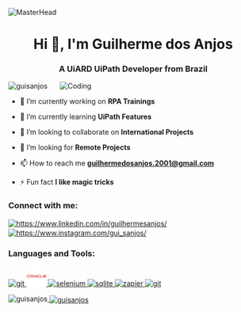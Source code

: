 ![MasterHead](https://lumenbusiness.co.nz/wp-content/uploads/2020/07/UI.Path_.Banner.jpg)
<h1 align="center">Hi 👋, I'm Guilherme dos Anjos</h1>
<h3 align="center">A UiARD UiPath Developer from Brazil</h3>
<img align="right" alt="Coding" width="400" src="https://pt.pearsonvue.com/getattachment/Clients/UiPath/UiARD-Badge.png.aspx?lang=pt-BR">

<p align="left"> <img src="https://komarev.com/ghpvc/?username=guisanjos&label=Profile%20views&color=0e75b6&style=flat" alt="guisanjos" /> </p>

- 🔭 I’m currently working on **RPA Trainings**

- 🌱 I’m currently learning **UiPath Features**

- 👯 I’m looking to collaborate on **International Projects**

- 🤝 I’m looking for **Remote Projects**

- 📫 How to reach me **guilhermedosanjos.2001@gmail.com**

- ⚡ Fun fact **I like magic tricks**

<h3 align="left">Connect with me:</h3>
<p align="left">
<a href="https://linkedin.com/in/https://www.linkedin.com/in/guilhermesanjos/" target="blank"><img align="center" src="https://raw.githubusercontent.com/rahuldkjain/github-profile-readme-generator/master/src/images/icons/Social/linked-in-alt.svg" alt="https://www.linkedin.com/in/guilhermesanjos/" height="30" width="40" /></a>
<a href="https://instagram.com/https://www.instagram.com/gui_sanjos/" target="blank"><img align="center" src="https://raw.githubusercontent.com/rahuldkjain/github-profile-readme-generator/master/src/images/icons/Social/instagram.svg" alt="https://www.instagram.com/gui_sanjos/" height="30" width="40" /></a>
</p>

<h3 align="left">Languages and Tools:</h3>
<p align="left"> <a href="https://git-scm.com/" target="_blank" rel="noreferrer"> <img src="https://www.vectorlogo.zone/logos/git-scm/git-scm-icon.svg" alt="git" width="40" height="40"/> </a> <a href="https://www.oracle.com/" target="_blank" rel="noreferrer"> <img src="https://raw.githubusercontent.com/devicons/devicon/master/icons/oracle/oracle-original.svg" alt="oracle" width="40" height="40"/> </a> <a href="https://www.selenium.dev" target="_blank" rel="noreferrer"> <img src="https://raw.githubusercontent.com/detain/svg-logos/780f25886640cef088af994181646db2f6b1a3f8/svg/selenium-logo.svg" alt="selenium" width="40" height="40"/> </a> <a href="https://www.sqlite.org/" target="_blank" rel="noreferrer"> <img src="https://www.vectorlogo.zone/logos/sqlite/sqlite-icon.svg" alt="sqlite" width="40" height="40"/> </a> <a href="https://zapier.com" target="_blank" rel="noreferrer"> <img src="https://www.vectorlogo.zone/logos/zapier/zapier-icon.svg" alt="zapier" width="40" height="40"/> </a> <a href="https://www.uipath.com/" target="_blank" rel="noreferrer"> <img src="https://companieslogo.com/img/orig/PATH-4f96bcbf.png?t=1649160715" alt="git" width="40" height="40"/> </p>

<p><img align="left" src="https://github-readme-stats.vercel.app/api/top-langs?username=guisanjos&show_icons=true&locale=en&layout=compact" alt="guisanjos" /></p>

<p>&nbsp;<img align="center" src="https://github-readme-stats.vercel.app/api?username=guisanjos&show_icons=true&locale=en" alt="guisanjos" /></p>
